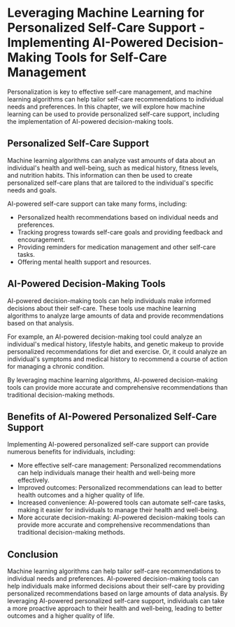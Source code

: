Leveraging Machine Learning for Personalized Self-Care Support - Implementing AI-Powered Decision-Making Tools for Self-Care Management
==================================================================================================================================================

Personalization is key to effective self-care management, and machine learning algorithms can help tailor self-care recommendations to individual needs and preferences. In this chapter, we will explore how machine learning can be used to provide personalized self-care support, including the implementation of AI-powered decision-making tools.

Personalized Self-Care Support
------------------------------

Machine learning algorithms can analyze vast amounts of data about an individual's health and well-being, such as medical history, fitness levels, and nutrition habits. This information can then be used to create personalized self-care plans that are tailored to the individual's specific needs and goals.

AI-powered self-care support can take many forms, including:

* Personalized health recommendations based on individual needs and preferences.
* Tracking progress towards self-care goals and providing feedback and encouragement.
* Providing reminders for medication management and other self-care tasks.
* Offering mental health support and resources.

AI-Powered Decision-Making Tools
--------------------------------

AI-powered decision-making tools can help individuals make informed decisions about their self-care. These tools use machine learning algorithms to analyze large amounts of data and provide recommendations based on that analysis.

For example, an AI-powered decision-making tool could analyze an individual's medical history, lifestyle habits, and genetic makeup to provide personalized recommendations for diet and exercise. Or, it could analyze an individual's symptoms and medical history to recommend a course of action for managing a chronic condition.

By leveraging machine learning algorithms, AI-powered decision-making tools can provide more accurate and comprehensive recommendations than traditional decision-making methods.

Benefits of AI-Powered Personalized Self-Care Support
-----------------------------------------------------

Implementing AI-powered personalized self-care support can provide numerous benefits for individuals, including:

* More effective self-care management: Personalized recommendations can help individuals manage their health and well-being more effectively.
* Improved outcomes: Personalized recommendations can lead to better health outcomes and a higher quality of life.
* Increased convenience: AI-powered tools can automate self-care tasks, making it easier for individuals to manage their health and well-being.
* More accurate decision-making: AI-powered decision-making tools can provide more accurate and comprehensive recommendations than traditional decision-making methods.

Conclusion
----------

Machine learning algorithms can help tailor self-care recommendations to individual needs and preferences. AI-powered decision-making tools can help individuals make informed decisions about their self-care by providing personalized recommendations based on large amounts of data analysis. By leveraging AI-powered personalized self-care support, individuals can take a more proactive approach to their health and well-being, leading to better outcomes and a higher quality of life.

